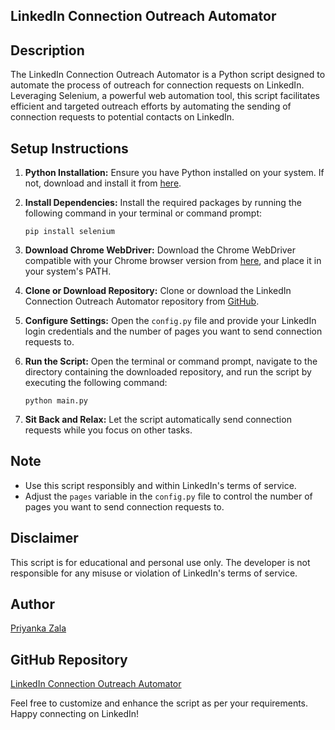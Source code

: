 ## LinkedIn Connection Outreach Automator

## Description
The LinkedIn Connection Outreach Automator is a Python script designed to automate the process of outreach for connection requests on LinkedIn. Leveraging Selenium, a powerful web automation tool, this script facilitates efficient and targeted outreach efforts by automating the sending of connection requests to potential contacts on LinkedIn.

## Setup Instructions

1. **Python Installation:** Ensure you have Python installed on your system. If not, download and install it from [here](https://www.python.org/downloads/).

2. **Install Dependencies:** Install the required packages by running the following command in your terminal or command prompt:
   ```
   pip install selenium
   ```

3. **Download Chrome WebDriver:** Download the Chrome WebDriver compatible with your Chrome browser version from [here](https://sites.google.com/chromium.org/driver/), and place it in your system's PATH.

4. **Clone or Download Repository:** Clone or download the LinkedIn Connection Outreach Automator repository from [GitHub](https://github.com/example/linkedin-connection-outreach-automator).

5. **Configure Settings:** Open the `config.py` file and provide your LinkedIn login credentials and the number of pages you want to send connection requests to.

6. **Run the Script:** Open the terminal or command prompt, navigate to the directory containing the downloaded repository, and run the script by executing the following command:
   ```
   python main.py
   ```

7. **Sit Back and Relax:** Let the script automatically send connection requests while you focus on other tasks.

## Note
- Use this script responsibly and within LinkedIn's terms of service.
- Adjust the `pages` variable in the `config.py` file to control the number of pages you want to send connection requests to.

## Disclaimer
This script is for educational and personal use only. The developer is not responsible for any misuse or violation of LinkedIn's terms of service.

## Author
[Priyanka Zala](https://github.com/yourusername)

## GitHub Repository
[LinkedIn Connection Outreach Automator](https://github.com/example/linkedin-connection-outreach-automator)

Feel free to customize and enhance the script as per your requirements. Happy connecting on LinkedIn!
